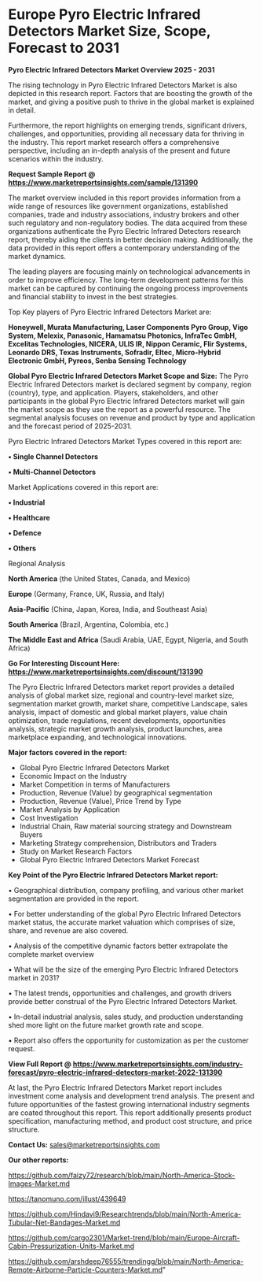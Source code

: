# Europe Pyro Electric Infrared Detectors Market Size, Scope, Forecast to 2031

<Strong> Pyro Electric Infrared Detectors Market Overview 2025 - 2031</strong>

The rising technology in Pyro Electric Infrared Detectors Market is also depicted in this research report. Factors that are boosting the growth of the market, and giving a positive push to thrive in the global market is explained in detail.

Furthermore, the report highlights on emerging trends, significant drivers, challenges, and opportunities, providing all necessary data for thriving in the industry. This report market research offers a comprehensive perspective, including an in-depth analysis of the present and future scenarios within the industry.

<strong>Request Sample Report @ <a href=https://www.marketreportsinsights.com/sample/131390>https://www.marketreportsinsights.com/sample/131390</a></strong>

The market overview included in this report provides information from a wide range of resources like government organizations, established companies, trade and industry associations, industry brokers and other such regulatory and non-regulatory bodies. The data acquired from these organizations authenticate the Pyro Electric Infrared Detectors research report, thereby aiding the clients in better decision making. Additionally, the data provided in this report offers a contemporary understanding of the market dynamics.

The leading players are focusing mainly on technological advancements in order to improve efficiency. The long-term development patterns for this market can be captured by continuing the ongoing process improvements and financial stability to invest in the best strategies.

Top Key players of Pyro Electric Infrared Detectors Market are:

<strong>Honeywell, Murata Manufacturing, Laser Components Pyro Group, Vigo System, Melexix, Panasonic, Hamamatsu Photonics, InfraTec GmbH, Excelitas Technologies, NICERA, ULIS IR, Nippon Ceramic, Flir Systems, Leonardo DRS, Texas Instruments, Sofradir, Eltec, Micro-Hybrid Electronic GmbH, Pyreos, Senba Sensing Technology</strong>

<strong><b>Global Pyro Electric Infrared Detectors Market Scope and Size:</b></strong>
The Pyro Electric Infrared Detectors market is declared segment by company, region (country), type, and application. Players, stakeholders, and other participants in the global Pyro Electric Infrared Detectors market will gain the market scope as they use the report as a powerful resource. The segmental analysis focuses on revenue and product by type and application and the forecast period of 2025-2031.

Pyro Electric Infrared Detectors Market Types covered in this report are:

<strong>• Single Channel Detectors

• Multi-Channel Detectors</strong>

Market Applications covered in this report are:

<strong>• Industrial

• Healthcare

• Defence

• Others</strong> 

Regional Analysis

<strong>North America</strong> (the United States, Canada, and Mexico)

<strong>Europe</strong> (Germany, France, UK, Russia, and Italy)

<strong>Asia-Pacific</strong> (China, Japan, Korea, India, and Southeast Asia)

<strong>South America</strong> (Brazil, Argentina, Colombia, etc.)

<strong>The Middle East and Africa</strong> (Saudi Arabia, UAE, Egypt, Nigeria, and South Africa)

<strong>Go For Interesting Discount Here: <a href=https://www.marketreportsinsights.com/discount/131390>https://www.marketreportsinsights.com/discount/131390</a></strong>

The Pyro Electric Infrared Detectors market report provides a detailed analysis of global market size, regional and country-level market size, segmentation market growth, market share, competitive Landscape, sales analysis, impact of domestic and global market players, value chain optimization, trade regulations, recent developments, opportunities analysis, strategic market growth analysis, product launches, area marketplace expanding, and technological innovations.

<strong><b>Major factors covered in the report:</b></strong>
<ul>
  <li>Global Pyro Electric Infrared Detectors Market </li>
  <li>Economic Impact on the Industry</li>
  <li>Market Competition in terms of Manufacturers</li>
  <li>Production, Revenue (Value) by geographical segmentation</li>
  <li>Production, Revenue (Value), Price Trend by Type</li>
  <li>Market Analysis by Application</li>
  <li>Cost Investigation</li>
  <li>Industrial Chain, Raw material sourcing strategy and Downstream Buyers</li>
  <li>Marketing Strategy comprehension, Distributors and Traders</li>
  <li>Study on Market Research Factors</li>
  <li>Global Pyro Electric Infrared Detectors Market Forecast</li>
</ul>

<strong><b>Key Point of the Pyro Electric Infrared Detectors Market report:</b></strong>

• Geographical distribution, company profiling, and various other market segmentation are provided in the report.

• For better understanding of the global Pyro Electric Infrared Detectors market status, the accurate market valuation which comprises of size, share, and revenue are also covered.

• Analysis of the competitive dynamic factors better extrapolate the complete market overview

• What will be the size of the emerging Pyro Electric Infrared Detectors market in 2031?

• The latest trends, opportunities and challenges, and growth drivers provide better construal of the Pyro Electric Infrared Detectors Market.

• In-detail industrial analysis, sales study, and production understanding shed more light on the future market growth rate and scope.

• Report also offers the opportunity for customization as per the customer request.

<strong><b>View Full Report @ <a href=https://www.marketreportsinsights.com/industry-forecast/pyro-electric-infrared-detectors-market-2022-131390>https://www.marketreportsinsights.com/industry-forecast/pyro-electric-infrared-detectors-market-2022-131390</a></b></strong>


At last, the Pyro Electric Infrared Detectors Market report includes investment come analysis and development trend analysis. The present and future opportunities of the fastest growing international industry segments are coated throughout this report. This report additionally presents product specification, manufacturing method, and product cost structure, and price structure.

<strong>Contact Us:</strong>
sales@marketreportsinsights.com

<strong>Our other reports:</strong>

<a href=https://github.com/faizy72/research/blob/main/North-America-Stock-Images-Market.md>https://github.com/faizy72/research/blob/main/North-America-Stock-Images-Market.md</a>

<a href=https://tanomuno.com/illust/439649>https://tanomuno.com/illust/439649</a>

<a href=https://github.com/Hindavi9/Researchtrends/blob/main/North-America-Tubular-Net-Bandages-Market.md>https://github.com/Hindavi9/Researchtrends/blob/main/North-America-Tubular-Net-Bandages-Market.md</a>

<a href=https://github.com/cargo2301/Market-trend/blob/main/Europe-Aircraft-Cabin-Pressurization-Units-Market.md>https://github.com/cargo2301/Market-trend/blob/main/Europe-Aircraft-Cabin-Pressurization-Units-Market.md</a>

<a href=https://github.com/arshdeep76555/trendingg/blob/main/North-America-Remote-Airborne-Particle-Counters-Market.md>https://github.com/arshdeep76555/trendingg/blob/main/North-America-Remote-Airborne-Particle-Counters-Market.md</a>"
